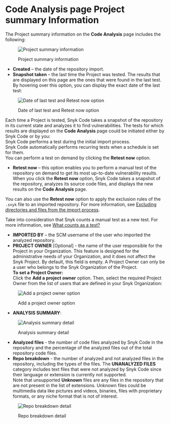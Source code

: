 # Code Analysis page Project summary Information

The Project summary information on the **Code Analysis** page includes the following:

<figure><img src="../../../../.gitbook/assets/Snyk Code - Results - Information Area.png" alt="Project summary information"><figcaption><p>Project summary information</p></figcaption></figure>

* **Created** – the date of the repository import.
* **Snapshot taken** – the last time the Project was tested. The results that are displayed on this page are the ones that were found in the last test.\
  By hovering over this option, you can display the exact date of the last test:

<figure><img src="../../../../.gitbook/assets/Snyk Code - Results - Information Area - Last test date - tooltip.png" alt="Date of last test and Retest now option"><figcaption><p>Date of last test and Retest now option</p></figcaption></figure>

Each time a Project is tested, Snyk Code takes a snapshot of the repository in its current state and analyzes it to find vulnerabilities. The tests for which results are displayed on the **Code Analysis** page could be initiated either by Snyk Code or by you:\
Snyk Code performs a test during the initial import process.\
Snyk Code automatically performs recurring tests when a schedule is set for them.\
You can perform a test on demand by clicking the **Retest now** option.

* **Retest now** – this option enables you to perform a manual test of the repository on demand to get its most up-to-date vulnerability results. When you click the **Retest now** option, Snyk Code takes a snapshot of the repository, analyzes its source code files, and displays the new results on the **Code Analysis** page.

You can also use the **Retest now** option to apply the exclusion rules of the `.snyk` file to an imported repository. For more information, see [Excluding directories and files from the import process](../../snyk-code-and-your-repositories/excluding-directories-and-files-from-the-import-process.md).

Take into consideration that Snyk counts a manual test as a new test. For more information, see [What counts as a test?](https://support.snyk.io/hc/en-us/articles/360000925418-What-counts-as-a-test-)

* **IMPORTED BY** – the SCM username of the user who imported the analyzed repository.
* **PROJECT OWNER** \[Optional] - the name of the user responsible for the Project in your Organization. This feature is designed for the administrative needs of your Organization, and it does not affect the Snyk Project. By default, this field is empty. A Project Owner can only be a user who belongs to the Snyk Organization of the Project.\
  **To set a Project Owner:**\
  Click the **Add a project owner** option. Then, select the required Project Owner from the list of users that are defined in your Snyk Organization:

<figure><img src="../../../../.gitbook/assets/Snyk Code - Results - Information Area - Project Owner - 2.png" alt="Add a project owner option"><figcaption><p>Add a project owner option</p></figcaption></figure>

* **ANALYSIS SUMMARY**:

<figure><img src="../../../../.gitbook/assets/Snyk Code - Results - Information Area - Analysis Summary - 2.png" alt="Analysis summary detail"><figcaption><p>Analysis summary detail</p></figcaption></figure>

* **Analyzed files** - the number of code files analyzed by Snyk Code in the repository and the percentage of the analyzed files out of the total repository code files.
* **Repo breakdown** - the number of analyzed and not analyzed files in the repository, including the types of the files. The **UNANALYZED FILES** category includes text files that were not analyzed by Snyk Code since their language or extension is currently not supported.\
  Note that unsupported **Unknown** files are any files in the repository that are not present in the list of extensions. Unknown files could be multimedia data like pictures and videos, binaries, files with proprietary formats, or any niche format that is not of interest.

<figure><img src="../../../../.gitbook/assets/Snyk Code - Results - Information Area - Analysis Summary - Repo breakdown - 2.png" alt="Repo breakdown detail"><figcaption><p>Repo breakdown detail</p></figcaption></figure>
